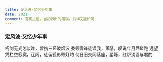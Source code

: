 ```yaml
---
title: 定风波·又忆少年事
date: 2021
comment: 落寞之语，当初做出的错误，后悔又能如何
---
```

### 定风波·又忆少年事

朽剑无光怎似昨，曾携三尺破烟波
委顿青锋徒误我，萧瑟，叹说年月尽蹉跎
远望凭栏空寂寞，辽阔，徒留孤影寄灯灼
何日旧交同落座，星烁，红炉烫酒与君酌